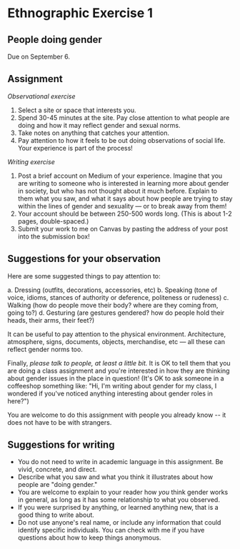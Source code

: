 # Ethnographic Exercise 1

## People doing gender

Due on September 6.

## Assignment

*Observational exercise*

1. Select a site or space that interests you.
2. Spend 30-45 minutes at the site. Pay close attention to what people are doing and how it may reflect gender and sexual norms. 
3. Take notes on anything that catches your attention.
4. Pay attention to how it feels to be out doing observations of social life. Your experience is part of the process!

*Writing exercise*

1. Post a brief account on Medium of your experience. Imagine that you are writing to someone who is interested in learning more about gender in society, but who has not thought about it much before. Explain to them what you saw, and what it says about how people are trying to stay within the lines of gender and sexuality — or to break away from them!
2. Your account should be between 250-500 words long. (This is about 1-2 pages, double-spaced.)
3. Submit your work to me on Canvas by pasting the address of your post into the submission box!

## Suggestions for your observation

Here are some suggested things to pay attention to:

a. Dressing (outfits, decorations, accessories, etc)
b. Speaking (tone of voice, idioms, stances of authority or deference, politeness or rudeness)
c. Walking (how do people move their body? where are they coming from, going to?)
d. Gesturing (are gestures gendered? how do people hold their heads, their arms, their feet?)

It can be useful to pay attention to the physical environment. Architecture, atmosphere, signs, documents, objects, merchandise, etc — all these can reflect gender norms too.

Finally, *please talk to people, at least a little bit.* It is OK to tell them that you are doing a class assignment and you're interested in how they are thinking about gender issues in the place in question! (It's OK to ask someone in a coffeeshop something like: "Hi, I'm writing about gender for my class, I wondered if you've noticed anything interesting about gender roles in here?")

You are welcome to do this assignment with people you already know -- it does not have to be with strangers.

## Suggestions for writing

- You do not need to write in academic language in this assignment. Be vivid, concrete, and direct.
- Describe what you saw and what you think it illustrates about how people are "doing gender."
- You are welcome to explain to your reader how *you* think gender works in general, as long as it has some relationship to what you observed.
- If you were surprised by anything, or learned anything new, that is a good thing to write about.
- Do not use anyone's real name, or include any information that could identify specific individuals. You can check with me if you have questions about how to keep things anonymous.
